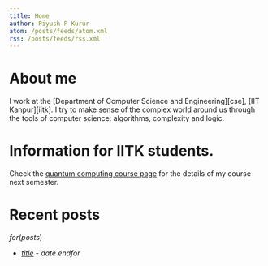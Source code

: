 ```yaml
---
title: Home
author: Piyush P Kurur
atom: /posts/feeds/atom.xml
rss: /posts/feeds/rss.xml
---
```


# About me

I work at the [Department of Computer Science and Engineering][cse],
[IIT Kanpur][iitk]. I try to make sense of the complex world around us
through the tools of computer science: algorithms, complexity and
logic.

# Information for IITK students.

Check the [quantum computing course page][quantum computing] for the
details of my course next semester.

# Recent posts

$for(posts)$
* [$title$]($url$) - $date$
$endfor$

[Quantum computing]:
	</teaching/Quantum-computing/index.html>
	"Quantum computing"
